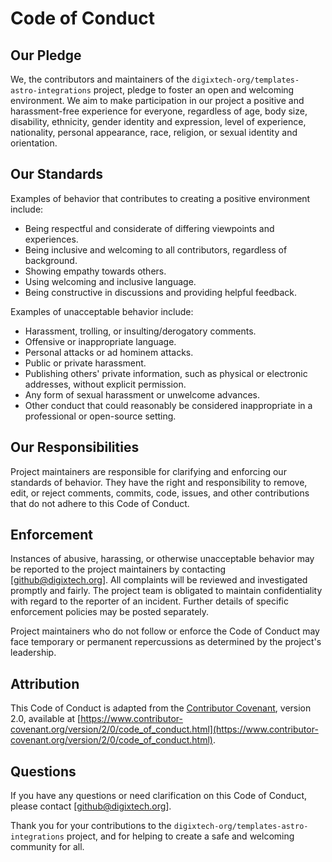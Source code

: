 # Code of Conduct

## Our Pledge

We, the contributors and maintainers of the `digixtech-org/templates-astro-integrations` project, pledge to foster an open and welcoming environment. We aim to make participation in our project a positive and harassment-free experience for everyone, regardless of age, body size, disability, ethnicity, gender identity and expression, level of experience, nationality, personal appearance, race, religion, or sexual identity and orientation.

## Our Standards

Examples of behavior that contributes to creating a positive environment include:

- Being respectful and considerate of differing viewpoints and experiences.
- Being inclusive and welcoming to all contributors, regardless of background.
- Showing empathy towards others.
- Using welcoming and inclusive language.
- Being constructive in discussions and providing helpful feedback.

Examples of unacceptable behavior include:

- Harassment, trolling, or insulting/derogatory comments.
- Offensive or inappropriate language.
- Personal attacks or ad hominem attacks.
- Public or private harassment.
- Publishing others' private information, such as physical or electronic addresses, without explicit permission.
- Any form of sexual harassment or unwelcome advances.
- Other conduct that could reasonably be considered inappropriate in a professional or open-source setting.

## Our Responsibilities

Project maintainers are responsible for clarifying and enforcing our standards of behavior. They have the right and responsibility to remove, edit, or reject comments, commits, code, issues, and other contributions that do not adhere to this Code of Conduct.

## Enforcement

Instances of abusive, harassing, or otherwise unacceptable behavior may be reported to the project maintainers by contacting [github@digixtech.org]. All complaints will be reviewed and investigated promptly and fairly. The project team is obligated to maintain confidentiality with regard to the reporter of an incident. Further details of specific enforcement policies may be posted separately.

Project maintainers who do not follow or enforce the Code of Conduct may face temporary or permanent repercussions as determined by the project's leadership.

## Attribution

This Code of Conduct is adapted from the [Contributor Covenant](https://www.contributor-covenant.org), version 2.0, available at [https://www.contributor-covenant.org/version/2/0/code_of_conduct.html](https://www.contributor-covenant.org/version/2/0/code_of_conduct.html).

## Questions

If you have any questions or need clarification on this Code of Conduct, please contact [github@digixtech.org].

Thank you for your contributions to the `digixtech-org/templates-astro-integrations` project, and for helping to create a safe and welcoming community for all.
